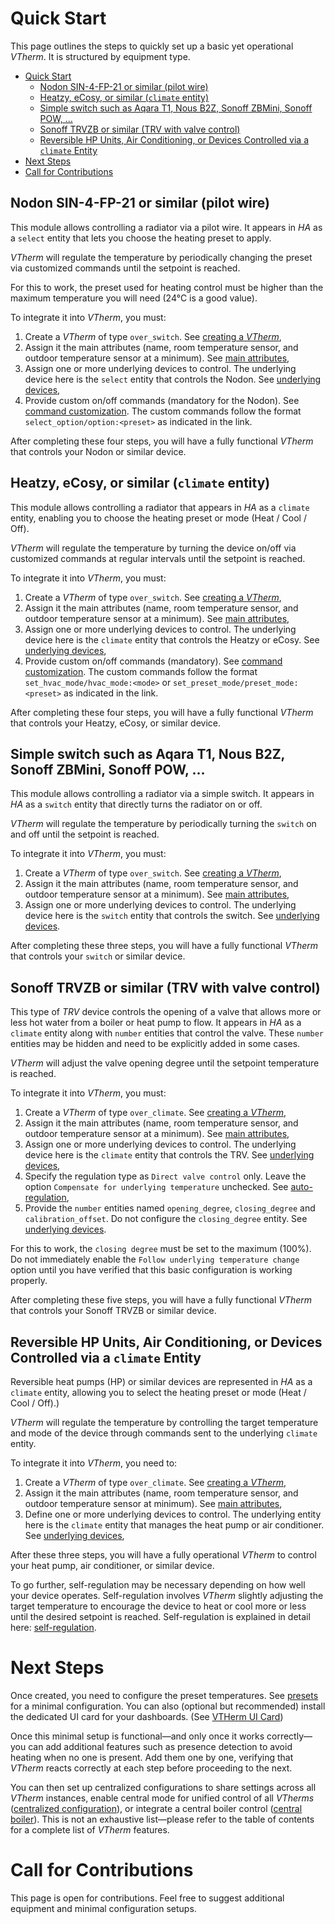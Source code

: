 # Quick Start

This page outlines the steps to quickly set up a basic yet operational _VTherm_. It is structured by equipment type.

- [Quick Start](#quick-start)
  - [Nodon SIN-4-FP-21 or similar (pilot wire)](#nodon-sin-4-fp-21-or-similar-pilot-wire)
  - [Heatzy, eCosy, or similar (`climate` entity)](#heatzy-ecosy-or-similar-climate-entity)
  - [Simple switch such as Aqara T1, Nous B2Z, Sonoff ZBMini, Sonoff POW, ...](#simple-switch-such-as-aqara-t1-nous-b2z-sonoff-zbmini-sonoff-pow-)
  - [Sonoff TRVZB or similar (TRV with valve control)](#sonoff-trvzb-or-similar-trv-with-valve-control)
  - [Reversible HP Units, Air Conditioning, or Devices Controlled via a `climate` Entity](#reversible-hp-units-air-conditioning-or-devices-controlled-via-a-climate-entity)
- [Next Steps](#next-steps)
- [Call for Contributions](#call-for-contributions)

## Nodon SIN-4-FP-21 or similar (pilot wire)

This module allows controlling a radiator via a pilot wire. It appears in _HA_ as a `select` entity that lets you choose the heating preset to apply.

_VTherm_ will regulate the temperature by periodically changing the preset via customized commands until the setpoint is reached.

For this to work, the preset used for heating control must be higher than the maximum temperature you will need (24°C is a good value).

To integrate it into _VTherm_, you must:
1. Create a _VTherm_ of type `over_switch`. See [creating a _VTherm_](creation.md),
2. Assign it the main attributes (name, room temperature sensor, and outdoor temperature sensor at a minimum). See [main attributes](base-attributes.md),
3. Assign one or more underlying devices to control. The underlying device here is the `select` entity that controls the Nodon. See [underlying devices](over-switch.md),
4. Provide custom on/off commands (mandatory for the Nodon). See [command customization](over-switch.md#command-customization). The custom commands follow the format `select_option/option:<preset>` as indicated in the link.

After completing these four steps, you will have a fully functional _VTherm_ that controls your Nodon or similar device.

## Heatzy, eCosy, or similar (`climate` entity)

This module allows controlling a radiator that appears in _HA_ as a `climate` entity, enabling you to choose the heating preset or mode (Heat / Cool / Off).

_VTherm_ will regulate the temperature by turning the device on/off via customized commands at regular intervals until the setpoint is reached.

To integrate it into _VTherm_, you must:
1. Create a _VTherm_ of type `over_switch`. See [creating a _VTherm_](creation.md),
2. Assign it the main attributes (name, room temperature sensor, and outdoor temperature sensor at a minimum). See [main attributes](base-attributes.md),
3. Assign one or more underlying devices to control. The underlying device here is the `climate` entity that controls the Heatzy or eCosy. See [underlying devices](over-switch.md),
4. Provide custom on/off commands (mandatory). See [command customization](over-switch.md#command-customization). The custom commands follow the format `set_hvac_mode/hvac_mode:<mode>` or `set_preset_mode/preset_mode:<preset>` as indicated in the link.

After completing these four steps, you will have a fully functional _VTherm_ that controls your Heatzy, eCosy, or similar device.

## Simple switch such as Aqara T1, Nous B2Z, Sonoff ZBMini, Sonoff POW, ...

This module allows controlling a radiator via a simple switch. It appears in _HA_ as a `switch` entity that directly turns the radiator on or off.

_VTherm_ will regulate the temperature by periodically turning the `switch` on and off until the setpoint is reached.

To integrate it into _VTherm_, you must:
1. Create a _VTherm_ of type `over_switch`. See [creating a _VTherm_](creation.md),
2. Assign it the main attributes (name, room temperature sensor, and outdoor temperature sensor at a minimum). See [main attributes](base-attributes.md),
3. Assign one or more underlying devices to control. The underlying device here is the `switch` entity that controls the switch. See [underlying devices](over-switch.md).

After completing these three steps, you will have a fully functional _VTherm_ that controls your `switch` or similar device.

## Sonoff TRVZB or similar (TRV with valve control)

This type of _TRV_ device controls the opening of a valve that allows more or less hot water from a boiler or heat pump to flow. It appears in _HA_ as a `climate` entity along with `number` entities that control the valve. These `number` entities may be hidden and need to be explicitly added in some cases.

_VTherm_ will adjust the valve opening degree until the setpoint temperature is reached.

To integrate it into _VTherm_, you must:
1. Create a _VTherm_ of type `over_climate`. See [creating a _VTherm_](creation.md),
2. Assign it the main attributes (name, room temperature sensor, and outdoor temperature sensor at a minimum). See [main attributes](base-attributes.md),
3. Assign one or more underlying devices to control. The underlying device here is the `climate` entity that controls the TRV. See [underlying devices](over-climate.md),
4. Specify the regulation type as `Direct valve control` only. Leave the option `Compensate for underlying temperature` unchecked. See [auto-regulation](over-climate.md#auto-regulation),
5. Provide the `number` entities named `opening_degree`, `closing_degree` and `calibration_offset`. Do not configure the `closing_degree` entity. See [underlying devices](over-switch.md).

For this to work, the `closing degree` must be set to the maximum (100%). Do not immediately enable the `Follow underlying temperature change` option until you have verified that this basic configuration is working properly.

After completing these five steps, you will have a fully functional _VTherm_ that controls your Sonoff TRVZB or similar device.

## Reversible HP Units, Air Conditioning, or Devices Controlled via a `climate` Entity

Reversible heat pumps (HP) or similar devices are represented in _HA_ as a `climate` entity, allowing you to select the heating preset or mode (Heat / Cool / Off).)

_VTherm_ will regulate the temperature by controlling the target temperature and mode of the device through commands sent to the underlying `climate` entity.

To integrate it into _VTherm_, you need to:
1. Create a _VTherm_ of type `over_climate`. See [creating a _VTherm_](creation.md),
2. Assign it the main attributes (name, room temperature sensor, and outdoor temperature sensor at minimum). See [main attributes](base-attributes.md),
3. Define one or more underlying devices to control. The underlying entity here is the `climate` entity that manages the heat pump or air conditioner. See [underlying devices](over-climate.md),

After these three steps, you will have a fully operational _VTherm_ to control your heat pump, air conditioner, or similar device.

To go further, self-regulation may be necessary depending on how well your device operates. Self-regulation involves _VTherm_ slightly adjusting the target temperature to encourage the device to heat or cool more or less until the desired setpoint is reached. Self-regulation is explained in detail here: [self-regulation](self-regulation.md).

# Next Steps

Once created, you need to configure the preset temperatures. See [presets](feature-presets.md) for a minimal configuration.
You can also (optional but recommended) install the dedicated UI card for your dashboards. (See [VTHerm UI Card](https://github.com/jmcollin78/versatile-thermostat-ui-card))

Once this minimal setup is functional—and only once it works correctly—you can add additional features such as presence detection to avoid heating when no one is present. Add them one by one, verifying that _VTherm_ reacts correctly at each step before proceeding to the next.

You can then set up centralized configurations to share settings across all _VTherm_ instances, enable central mode for unified control of all _VTherms_ ([centralized configuration](feature-central-mode.md)), or integrate a central boiler control ([central boiler](feature-central-boiler.md)). This is not an exhaustive list—please refer to the table of contents for a complete list of _VTherm_ features.

# Call for Contributions

This page is open for contributions. Feel free to suggest additional equipment and minimal configuration setups.
